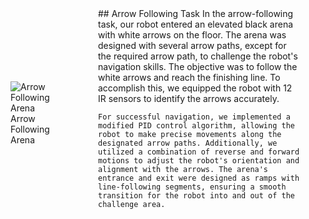 <div style="display: flex; align-items: center; justify-content: space-between;">
  <div style="flex: 1;">
    <figure style="width: 100px;">
      <img src="https://github.com/sithija-vihanga/SLRC-UNI-2022/assets/106132194/49de2ae8-6a63-41a3-a495-515373c086aa" alt="Arrow Following Arena">
      <figcaption>Arrow Following Arena</figcaption>
    </figure>
  </div>
  <div style="flex: 2;">
    ## Arrow Following Task
    In the arrow-following task, our robot entered an elevated black arena with white arrows on the floor. The arena was designed with several arrow paths, except for the required arrow path, to challenge the robot's navigation skills. The objective was to follow the white arrows and reach the finishing line. To accomplish this, we equipped the robot with 12 IR sensors to identify the arrows accurately.

    For successful navigation, we implemented a modified PID control algorithm, allowing the robot to make precise movements along the designated arrow paths. Additionally, we utilized a combination of reverse and forward motions to adjust the robot's orientation and alignment with the arrows. The arena's entrance and exit were designed as ramps with line-following segments, ensuring a smooth transition for the robot into and out of the challenge area.
  </div>
</div>
